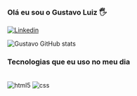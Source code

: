 ### Olá eu sou o Gustavo Luiz 🖐


[![Linkedin](https://img.shields.io/badge/LinkedIn-0077B5?style=for-the-badge&logo=linkedin&logoColor=white)](https://www.linkedin.com/in/gustavo-luiz-99ba88302/)

![Gustavo GitHub stats](https://github-readme-stats.vercel.app/api?username=Gustavo-Luiz2304&show_icons=true&theme=dracula)

### Tecnologias que eu uso no meu dia

<div style="dysplay: inline_block"><br/>
    <img align="center" alt="html5" src="https://img.shields.io/badge/HTML5-E34F26?style=for-the-badge&logo=html5&logoColor=white" />
    <img align="center" alt="css" src="https://img.shields.io/badge/CSS3-1572B6?style=for-the-badge&logo=css3&logoColor=white" />
</div>


